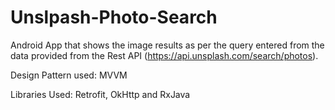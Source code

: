 # Unslpash-Photo-Search

Android App that shows the image results as per the query entered from the data provided from the Rest API (https://api.unsplash.com/search/photos).

Design Pattern used: MVVM

Libraries Used: Retrofit, OkHttp and RxJava
